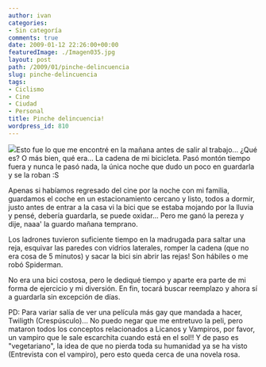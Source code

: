 ```yaml
---
author: ivan
categories:
- Sin categoría
comments: true
date: 2009-01-12 22:26:00+00:00
featuredImage: ./Imagen035.jpg
layout: post
path: /2009/01/pinche-delincuencia
slug: pinche-delincuencia
tags:
- Ciclismo
- Cine
- Ciudad
- Personal
title: Pinche delincuencia!
wordpress_id: 810
---
```


[![](/photos/Imagen035.jpg)](https://2.bp.blogspot.com/_T2UWuNJg3dQ/SWt9SNm0fxI/AAAAAAAABSI/SUeVXL1wy4E/s1600-h/Imagen035.jpg)Esto fue lo que me encontré en la mañana antes de salir al trabajo... ¿Qué es? O más bien, qué era... La cadena de mi bicicleta. Pasó montón tiempo fuera y nunca le pasó nada, la única noche que dudo un poco en guardarla y se la roban :S

Apenas si habíamos regresado del cine por la noche con mi familia, guardamos el coche en un estacionamiento cercano y listo, todos a dormir, justo antes de entrar a la casa vi la bici que se estaba mojando por la lluvia y pensé, debería guardarla, se puede oxidar... Pero me ganó la pereza y dije, naaa' la guardo mañana temprano.

Los ladrones tuvieron suficiente tiempo en la madrugada para saltar una reja, esquivar las paredes con vidrios laterales, romper la cadena (que no era cosa de 5 minutos) y sacar la bici sin abrir las rejas! Son hábiles o me robó Spiderman.

No era una bici costosa, pero le dediqué tiempo y aparte era parte de mi forma de ejercicio y mi diversión. En fin, tocará buscar reemplazo y ahora sí a guardarla sin excepción de días.

PD: Para variar salía de ver una película más gay que mandada a hacer, Twiligth (Crespúsculo)... No puedo negar que me entretuvo la peli, pero mataron todos los conceptos relacionados a Licanos y Vampiros, por favor, un vampiro que le sale escarchita cuando está en el sol!! Y de paso es "vegetariano", la idea de que no pierda toda su humanidad ya se ha visto (Entrevista con el vampiro), pero esto queda cerca de una novela rosa.
